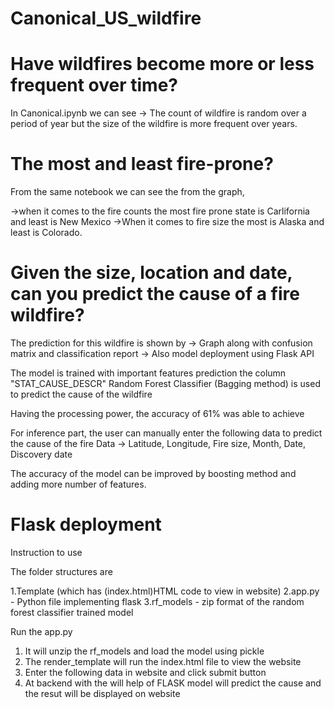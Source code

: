 # Canonical_US_wildfire

# Have wildfires become more or less frequent over time?

In Canonical.ipynb we can see
-> The count of wildfire is random over a period of year but the size of the wildfire is more frequent over years.

# The most and least fire-prone?
From the same notebook we can see the from the graph,

->when it comes to the fire counts the most fire prone state is Carlifornia and least is New Mexico
->When it comes to fire size the most is Alaska and least is Colorado.

# Given the size, location and date, can you predict the cause of a fire wildfire?

The prediction for this wildfire is shown by
-> Graph along with confusion matrix and classification report
-> Also model deployment using Flask API

The model is trained with important features prediction the column "STAT_CAUSE_DESCR"
Random Forest Classifier (Bagging method) is used to predict the cause of the wildfire

Having the processing power, the accuracy of 61% was able to achieve

For inference part, the user can manually enter the following data to predict the cause of the fire
Data -> Latitude, Longitude, Fire size, Month, Date, Discovery date

The accuracy of the model can be improved by boosting method and adding more number of features.

# Flask deployment 

Instruction to use

The folder structures are

1.Template (which has (index.html)HTML code to view in website)
2.app.py - Python file implementing flask 
3.rf_models - zip format of the random forest classifier trained model

Run the app.py 

1. It will unzip the rf_models and load the model using pickle
2. The render_template will run the index.html file to view the website
3. Enter the following data in website and click submit button
4. At backend with the will help of FLASK model will predict the cause and the resut will be displayed on website


